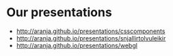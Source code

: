 Our presentations
=============

- http://aranja.github.io/presentations/csscomponents
- http://aranja.github.io/presentations/snjallirtolvuleikir
- http://aranja.github.io/presentations/webgl
